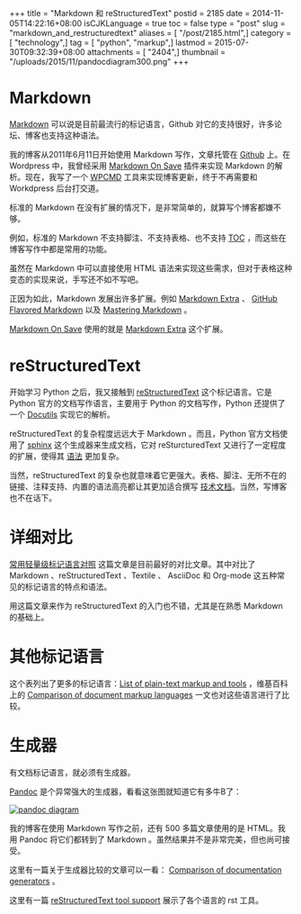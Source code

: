 +++
title = "Markdown 和 reStructuredText"
postid = 2185
date = 2014-11-05T14:22:16+08:00
isCJKLanguage = true
toc = false
type = "post"
slug = "markdown_and_restructuredtext"
aliases = [ "/post/2185.html",]
category = [ "technology",]
tag = [ "python", "markup",]
lastmod = 2015-07-30T09:32:39+08:00
attachments = [ "2404",]
thumbnail = "/uploads/2015/11/pandocdiagram300.png"
+++


# Markdown 

[Markdown][1] 可以说是目前最流行的标记语言，Github 对它的支持很好，许多论坛、博客也支持这种语法。

我的博客从2011年6月11日开始使用 Markdown 写作，文章托管在 [Github][5] 上。在 Wordpress 中，我曾经采用 [Markdown On Save][6] 插件来实现 Markdown 的解析。现在，我写了一个 [WPCMD][19] 工具来实现博客更新，终于不再需要和 Workdpress 后台打交道。

<!--more-->

标准的 Markdown 在没有扩展的情况下，是非常简单的，就算写个博客都嫌不够。

例如，标准的 Markdown 不支持脚注、不支持表格、也不支持 [TOC][7] ，而这些在博客写作中都是常用的功能。

虽然在 Markdown 中可以直接使用 HTML 语法来实现这些需求，但对于表格这种变态的实现来说，手写还不如不写吧。

正因为如此，Markdown 发展出许多扩展。例如 [Markdown Extra][8] 、 [GitHub Flavored Markdown][9] 以及 [Mastering Markdown][10] 。

[Markdown On Save][6] 使用的就是 [Markdown Extra][8] 这个扩展。

# reStructuredText

开始学习 Python 之后，我又接触到 [reStructuredText][2] 这个标记语言。它是 Python 官方的文档写作语言，主要用于 Python 的文档写作，Python 还提供了一个 [Docutils][11] 实现它的解析。

reStructuredText 的复杂程度远远大于 Markdown 。而且，Python 官方文档使用了 [sphinx][12] 这个生成器来生成文档，它对 reSturcturedText 又进行了一定程度的扩展，使得其 [语法][13] 更加复杂。

当然，reStructuredText 的复杂也就意味着它更强大。表格、脚注、无所不在的链接、注释支持、内置的语法高亮都让其更加适合撰写 [技术文档][14]。当然，写博客也不在话下。

# 详细对比

[常用轻量级标记语言对照][4] 这篇文章是目前最好的对比文章。其中对比了 Markdown 、reStructuredText 、Textile 、 AsciiDoc 和 Org-mode 这五种常见的标记语言的特点和语法。

用这篇文章来作为 reStructuredText 的入门也不错，尤其是在熟悉 Markdown 的基础上。

# 其他标记语言

这个表列出了更多的标记语言：[List of plain-text markup and tools][3] ，维基百科上的 [Comparison of document markup languages][15] 一文也对这些语言进行了比较。

# 生成器

有文档标记语言，就必须有生成器。

[Pandoc][16] 是个异常强大的生成器，看看这张图就知道它有多牛B了：

[![pandoc diagram][20]][51]

我的博客在使用 Markdown 写作之前，还有 500 多篇文章使用的是 HTML。我用 Pandoc 将它们都转到了 Markdown 。虽然结果并不是非常完美，但也尚可接受。

这里有一篇关于生成器比较的文章可以一看： [Comparison of documentation generators][17] 。

这里有一篇 [reStructuredText tool support][18] 展示了各个语言的 rst 工具。

[1]: http://daringfireball.net/projects/markdown/
[2]: http://docutils.sourceforge.net/rst.html
[3]: http://superuser.com/questions/209897/text-formatter-tools/209902#209902
[4]: http://www.worldhello.net/gotgithub/appendix/markups.html
[5]: http://github.com/zrong/blog
[6]: https://wordpress.org/plugins/markdown-on-save/
[7]: http://en.wikipedia.org/wiki/Table_of_contents
[8]: https://michelf.ca/projects/php-markdown/extra/
[9]: https://help.github.com/articles/github-flavored-markdown/
[10]: https://guides.github.com/features/mastering-markdown/
[11]: http://docutils.sourceforge.net/index.html
[12]: http://sphinx-doc.org/
[13]: http://sphinx-doc.org/rest.html
[14]: http://doc.zengrong.net/1201/hhl/client/
[15]: http://en.wikipedia.org/wiki/Comparison_of_document_markup_languages
[16]: http://johnmacfarlane.net/pandoc/
[17]: http://en.wikipedia.org/wiki/Comparison_of_documentation_generators
[18]: http://stackoverflow.com/a/2747041/1542345
[19]: https://blog.zengrong.net/wpcmd/
[20]: /uploads/2015/11/pandocdiagram300.png
[51]: http://file.zengrong.net/blog/pandocdiagram.png

